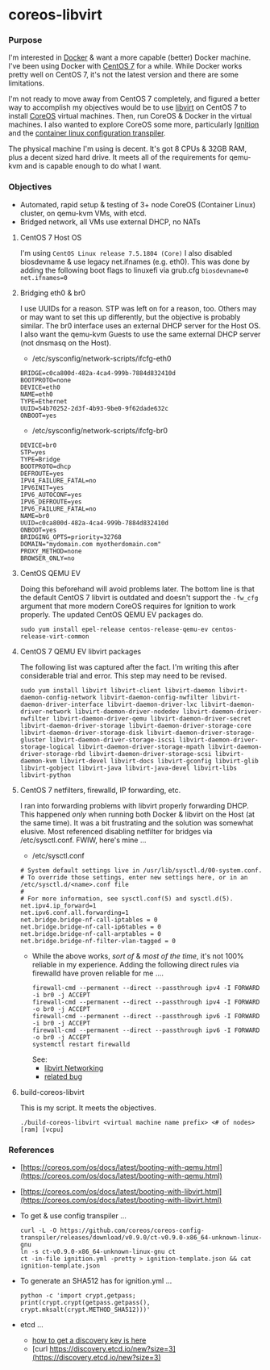 # coreos-libvirt

### Purpose

I'm interested in [Docker](https://www.docker.com/) & want a more capable (better) Docker machine.  I've been using Docker with [CentOS 7](https://centos.org/) for a while.  While Docker works pretty well on CentOS 7, it's not the latest version and there are some limitations.

I'm not ready to move away from CentOS 7 completely, and figured a better way to accomplish my objectives would be to use [libvirt](https://libvirt.org/) on CentOS 7 to install [CoreOS](https://coreos.com/) virtual machines.  Then, run CoreOS & Docker in the virtual machines.  I also wanted to explore CoreOS some more, particularly [Ignition](https://coreos.com/ignition/) and the [container linux configuration transpiler](https://github.com/coreos/coreos-config-transpiler).

The physical machine I'm using is decent.  It's got 8 CPUs & 32GB RAM, plus a decent sized hard drive.  It meets all of the requirements for qemu-kvm and is capable enough to do what I want.

### Objectives

* Automated, rapid setup & testing of 3+ node CoreOS (Container Linux) cluster, on qemu-kvm VMs, with etcd.
* Bridged network, all VMs use external DHCP, no NATs

1) CentOS 7 Host OS

   I'm using `CentOS Linux release 7.5.1804 (Core)` I also disabled biosdevname & use legacy net.ifnames (e.g. eth0).  This was done by adding the following boot flags to linuxefi via grub.cfg `biosdevname=0 net.ifnames=0`

1) Bridging eth0 & br0

    I use UUIDs for a reason.  STP was left on for a reason, too.  Others may or may want to set this up differently, but the objective is probably similar. The br0 interface uses an external DHCP server for the Host OS.  I also want the qemu-kvm Guests to use the same external DHCP server (not dnsmasq on the Host).

    * /etc/sysconfig/network-scripts/ifcfg-eth0
    ```
    BRIDGE=c0ca800d-482a-4ca4-999b-7884d832410d
    BOOTPROTO=none
    DEVICE=eth0
    NAME=eth0
    TYPE=Ethernet
    UUID=54b70252-2d3f-4b93-9be0-9f62dade632c
    ONBOOT=yes
    ```
    * /etc/sysconfig/network-scripts/ifcfg-br0
    ```
    DEVICE=br0
    STP=yes
    TYPE=Bridge
    BOOTPROTO=dhcp
    DEFROUTE=yes
    IPV4_FAILURE_FATAL=no
    IPV6INIT=yes
    IPV6_AUTOCONF=yes
    IPV6_DEFROUTE=yes
    IPV6_FAILURE_FATAL=no
    NAME=br0
    UUID=c0ca800d-482a-4ca4-999b-7884d832410d
    ONBOOT=yes
    BRIDGING_OPTS=priority=32768
    DOMAIN="mydomain.com myotherdomain.com"
    PROXY_METHOD=none
    BROWSER_ONLY=no
    ```

2) CentOS QEMU EV

    Doing this beforehand will avoid problems later.  The bottom line is that the default CentOS 7 libvirt is outdated and doesn't support the `-fw_cfg` argument that more modern CoreOS requires for Ignition to work properly.  The updated CentOS QEMU EV packages do.
    ```
    sudo yum install epel-release centos-release-qemu-ev centos-release-virt-common
    ```

3) CentOS 7 QEMU EV libvirt packages

    The following list was captured after the fact.  I'm writing this after considerable trial and error.  This step may need to be revised.
    ```
    sudo yum install libvirt libvirt-client libvirt-daemon libvirt-daemon-config-network libvirt-daemon-config-nwfilter libvirt-daemon-driver-interface libvirt-daemon-driver-lxc libvirt-daemon-driver-network libvirt-daemon-driver-nodedev libvirt-daemon-driver-nwfilter libvirt-daemon-driver-qemu libvirt-daemon-driver-secret libvirt-daemon-driver-storage libvirt-daemon-driver-storage-core libvirt-daemon-driver-storage-disk libvirt-daemon-driver-storage-gluster libvirt-daemon-driver-storage-iscsi libvirt-daemon-driver-storage-logical libvirt-daemon-driver-storage-mpath libvirt-daemon-driver-storage-rbd libvirt-daemon-driver-storage-scsi libvirt-daemon-kvm libvirt-devel libvirt-docs libvirt-gconfig libvirt-glib libvirt-gobject libvirt-java libvirt-java-devel libvirt-libs libvirt-python
    ```

4) CentOS 7 netfilters, firewalld, IP forwarding, etc.

    I ran into forwarding problems with libvirt properly forwarding DHCP.  This happened _only_ when running both Docker & libvirt on the Host (at the same time).  It was a bit frustrating and the solution was somewhat elusive.  Most referenced disabling netfilter for bridges via /etc/sysctl.conf.  FWIW, here's mine ...
    * /etc/sysctl.conf
    ```
    # System default settings live in /usr/lib/sysctl.d/00-system.conf.
    # To override those settings, enter new settings here, or in an /etc/sysctl.d/<name>.conf file
    #
    # For more information, see sysctl.conf(5) and sysctl.d(5).
    net.ipv4.ip_forward=1
    net.ipv6.conf.all.forwarding=1
    net.bridge.bridge-nf-call-iptables = 0
    net.bridge.bridge-nf-call-ip6tables = 0
    net.bridge.bridge-nf-call-arptables = 0
    net.bridge.bridge-nf-filter-vlan-tagged = 0
    ```
    * While the above works, _sort of_ & _most of the time_, it's not 100% reliable in my experience.  Adding the following direct rules via firewalld have proven reliable for me ....
        ```
        firewall-cmd --permanent --direct --passthrough ipv4 -I FORWARD -i br0 -j ACCEPT
        firewall-cmd --permanent --direct --passthrough ipv4 -I FORWARD -o br0 -j ACCEPT
        firewall-cmd --permanent --direct --passthrough ipv6 -I FORWARD -i br0 -j ACCEPT
        firewall-cmd --permanent --direct --passthrough ipv6 -I FORWARD -o br0 -j ACCEPT
        systemctl restart firewalld
        ```
        See:
        * [libvirt Networking](https://wiki.libvirt.org/page/Networking)
        * [related bug](https://bugzilla.redhat.com/show_bug.cgi?id=512206)

5) build-coreos-libvirt

    This is my script.  It meets the objectives.
    ```
    ./build-coreos-libvirt <virtual machine name prefix> <# of nodes> [ram] [vcpu]
    ```

### References

* [https://coreos.com/os/docs/latest/booting-with-qemu.html](https://coreos.com/os/docs/latest/booting-with-qemu.html)
* [https://coreos.com/os/docs/latest/booting-with-libvirt.html](https://coreos.com/os/docs/latest/booting-with-libvirt.html)

* To get & use config transpiler ...
    ```
    curl -L -O https://github.com/coreos/coreos-config-transpiler/releases/download/v0.9.0/ct-v0.9.0-x86_64-unknown-linux-gnu
    ln -s ct-v0.9.0-x86_64-unknown-linux-gnu ct
    ct -in-file ignition.yml -pretty > ignition-template.json && cat ignition-template.json

    ```

* To generate an SHA512 has for ignition.yml ...
    ```
    python -c 'import crypt,getpass; print(crypt.crypt(getpass.getpass(), crypt.mksalt(crypt.METHOD_SHA512)))'
    ```

* etcd ...

    * [how to get a discovery key is here](https://coreos.com/etcd/docs/latest/v2/clustering.html)
    * [curl https://discovery.etcd.io/new?size=3](https://discovery.etcd.io/new?size=3)

